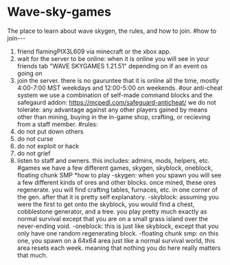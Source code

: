 # Wave-sky-games
The place to learn about wave skygen, the rules, and how to join.
#how to join---
1. friend flamingPIX3L609 via minecraft or the xbox app.
2. wait for the server to be online: when it is online you will see in your friends tab "WAVE SKYGAMES 1.21.51"
depending on if an event os going on
3. join the server.
there is no gauruntee that it is online all the time, mostly 4:00-7:00 MST weekdays and 12:00-5:00 on weekends.
#our anti-cheat system
 we use a combination of self-made command blocks and the safegaurd addon: https://mcpedl.com/safeguard-anticheat/
we do not tolerate:
 any advantage against any other players gained by means other than mining, buying in the in-game shop, crafting, or recieving from a staff member.
#rules:
 1. do not put down others
 2. do not curse
 3. do not exploit or hack
 4. do not grief
 5. listen to staff and owners. this includes: admins, mods, helpers, etc.
#games
  we have a few different games, skygen, skyblock, oneblock, floating chunk SMP
    *how to play
      -skygen:
         when you spawn you will see a few different kinds of ores and other blocks.
         once mined, these ores regenerate. you will find crafting tables, furnaces, etc.
         in one corner of the gen. after that it is pretty self explanatory.
      -skyblock:
         assuming you were the first to get onto the skyblock, you would find a chest, cobblestone generator, and a tree.
         you play pretty much exactly as normal survival except that you are on a small grass island over the never-ending void.
      -oneblock:
         this is just like skyblock, except that you only have one random regenerating block.
      -floating chunk smp:
         on this one, you spawn on a 64x64 area just like a normal survival world, this area resets each week.
         meaning that nothing you do here really matters that much.
